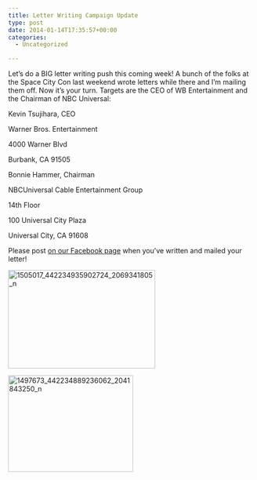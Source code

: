 ```yaml
---
title: Letter Writing Campaign Update
type: post
date: 2014-01-14T17:35:57+00:00
categories:
  - Uncategorized

---
```

Let&#8217;s do a BIG letter writing push this coming week! A bunch of the folks at the Space City Con last weekend wrote letters while there and I&#8217;m mailing them off. Now it&#8217;s your turn. Targets are the CEO of WB Entertainment and the Chairman of NBC Universal:

Kevin Tsujihara, CEO

Warner Bros. Entertainment

4000 Warner Blvd

Burbank, CA 91505

Bonnie Hammer, Chairman

NBCUniversal Cable Entertainment Group

14th Floor

100 Universal City Plaza

Universal City, CA 91608

Please post [on our Facebook page][1] when you&#8217;ve written and mailed your letter!

[<img src="http://freeb5:8888/wp-content/uploads/2014/01/1505017_442234935902724_2069341805_n-300x201.jpg" alt="1505017_442234935902724_2069341805_n" width="300" height="201" class="alignnone size-medium wp-image-287" />][2]

[<img src="http://freeb5:8888/wp-content/uploads/2014/01/1497673_442234889236062_2041843250_n.png" alt="1497673_442234889236062_2041843250_n" width="255" height="197" class="alignnone size-medium wp-image-293" />][3]

 [1]: https://www.facebook.com/FreeBabylon5
 [2]: http://freeb5:8888/wp-content/uploads/2014/01/1505017_442234935902724_2069341805_n.jpg
 [3]: http://freeb5:8888/wp-content/uploads/2014/01/1497673_442234889236062_2041843250_n.png
